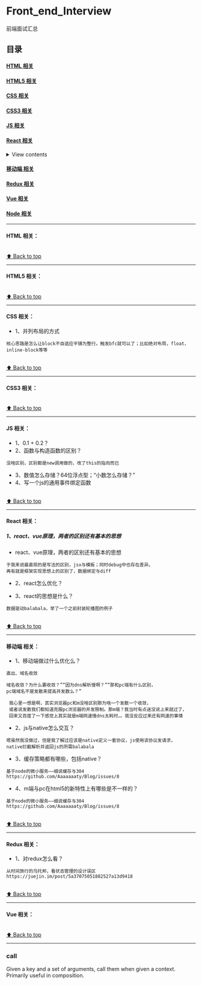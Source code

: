 # Front_end_Interview
前端面试汇总

## <a name='table-of-contents'>目录</a>

 #### [HTML 相关](#html-interviews)
 #### [HTML5 相关](#html5-interviews)
 #### [CSS 相关](#css-interviews)
 #### [CSS3 相关](#css3-interviews)
 #### [JS 相关](#js-interviews)
 #### [React 相关](#react-interviews)
 
 <details>
    <summary>View contents</summary>
    
    * [`call`](#call)
    * ['react、vue原理，两者的区别还有基本的思想'](#react、vue原理，两者的区别还有基本的思想)
    * [react怎么优化](#react_1)
    * [react的思想是什么](#react_3)
    * [`yesNo`](#yesno)
    
 </details>
 
 
 #### [移动端 相关](#app-interviews)
 #### [Redux 相关](#redux-interviews)
 #### [Vue 相关](#vue-interviews)
 #### [Node 相关](#node-interviews)

---
#### <a name='html-interviews'>HTML 相关：</a>
  
  
<br>[⬆ Back to top](#table-of-contents)

---
#### <a name='html5-interviews'>HTML5 相关：</a>
  
  
<br>[⬆ Back to top](#table-of-contents)

---
#### <a name='css-interviews'>CSS 相关：</a>

* 1、<a name='css_1'>并列布局的方式</a>
```
核心思路是怎么让block不自适应平铺为整行。触发bfc就可以了；比如绝对布局，float，inline-block等等
```

  
<br>[⬆ Back to top](#table-of-contents)

---
#### <a name='css3-interviews'>CSS3 相关：</a>

  
<br>[⬆ Back to top](#table-of-contents)

---
#### <a name='js-interviews'>JS 相关：</a>

* 1、<a name='js_1'>0.1 + 0.2？</a>
* 2、<a name='js_2'>函数与构造函数的区别？</a>
```
没啥区别，区别都是new调用做的，改了this的指向而已
```

* 3、<a name='js_3'>数值怎么存储？64位浮点型；“小数怎么存储？”</a>
* 4、<a name='js_4'>写一个js的通用事件绑定函数</a>


  
<br>[⬆ Back to top](#table-of-contents)

---
#### <a name='react-interviews'>React 相关：</a>

##### 1、<a name='react_1'>react、vue原理，两者的区别还有基本的思想</a>
* react、vue原理，两者的区别还有基本的思想
```
于我来说最直观的是写法的区别，jsx与模板；同时debug中也存在差异。
再有就是框架实现思想上的区别了，数据绑定与diff
```

* 2、<a name='react_2'>react怎么优化？</a> 

* 3、<a name='react_3'>react的思想是什么？</a> 
```
数据驱动balabala，举了一个之前封装轮播图的例子
```

  
<br>[⬆ Back to top](#table-of-contents)

---
#### <a name='app-interviews'>移动端 相关：</a>

* 1、<a name='app_1'>移动端做过什么优化么？</a>
```
直出、域名收敛

域名收敛？为什么要收敛？”“因为dns解析慢啊？”“那和pc端有什么区别，
pc端域名不是发散来提高并发数么？”

 我心里一想是啊，其实浏览器pc和m没啥区别那为啥一个发散一个收敛，
 或者说发散我们都知道克服pc浏览器的并发限制。那m端？我当时有点迷没说上来就过了，
 回来又百度了一下感觉上其实就是m端网速慢dns太耗时。。我没反应过来还有网速的事情
```

* 2、<a name='app_2'>js与native怎么交互？</a>
```
嗯虽然我没做过，但是我了解过应该是native定义一套协议，js使用该协议发请求，
native拦截解析并返回js的所需balabala
```

* 3、<a name='app_3'>缓存策略都有哪些，包括native？</a>
```
基于node的微小服务——细说缓存与304
https://github.com/Aaaaaaaty/Blog/issues/8
```

* 4、<a name='app_4'>m端与pc在html5的新特性上有哪些是不一样的？</a>
```
基于node的微小服务——细说缓存与304
https://github.com/Aaaaaaaty/Blog/issues/8
```


  
<br>[⬆ Back to top](#table-of-contents)

---
#### <a name='redux-interviews'>Redux 相关：</a>

* 1、<a name='redux_1'>对redux怎么看？</a>
```angular2html
从时间旅行的乌托邦，看状态管理的设计误区
https://juejin.im/post/5a37075051882527a13d9418
```
  
<br>[⬆ Back to top](#table-of-contents)

---
#### <a name='vue-interviews'>Vue 相关：</a>

  
<br>[⬆ Back to top](#table-of-contents)

---

### call

Given a key and a set of arguments, call them when given a context. Primarily useful in composition.